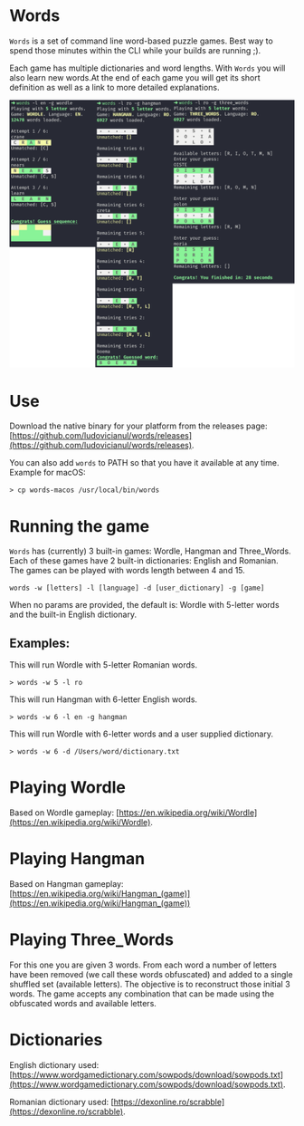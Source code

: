 # Words
`Words` is a set of command line word-based puzzle games. Best way to spend those minutes within the CLI while your builds are running ;).  

Each game has multiple dictionaries and word lengths. With `Words` you will also learn new words.At the end of each game you will get its short definition as well as a link to more detailed explanations.

<p  align="center">
  <img src="images/all_games.png" />
</p>

# Use
Download the native binary for your platform from the releases page: [https://github.com/ludovicianul/words/releases](https://github.com/ludovicianul/words/releases).

You can also add `words` to PATH so that you have it available at any time. Example for macOS:

```shell
> cp words-macos /usr/local/bin/words
```

# Running the game
`Words` has (currently) 3 built-in games: Wordle, Hangman and Three_Words. Each of these games have 2 built-in dictionaries: English and Romanian. The games can be played with words length between 4 and 15.

```shell
words -w [letters] -l [language] -d [user_dictionary] -g [game]
```

When no params are provided, the default is: Wordle with 5-letter words and the built-in English dictionary.

## Examples:

This will run Wordle with 5-letter Romanian words.

```shell
> words -w 5 -l ro
```

This will run Hangman with 6-letter English words.

```shell
> words -w 6 -l en -g hangman
```

This will run Wordle with 6-letter words and a user supplied dictionary.

```shell
> words -w 6 -d /Users/word/dictionary.txt
```

# Playing Wordle
Based on Wordle gameplay: [https://en.wikipedia.org/wiki/Wordle](https://en.wikipedia.org/wiki/Wordle).

# Playing Hangman
Based on Hangman gameplay: [https://en.wikipedia.org/wiki/Hangman_(game)](https://en.wikipedia.org/wiki/Hangman_(game))

# Playing Three_Words
For this one you are given 3 words. From each word a number of letters have been removed (we call these words obfuscated) and added to a single shuffled set (available letters).
The objective is to reconstruct those initial 3 words. The game accepts any combination that can be made using the obfuscated words and available letters.

# Dictionaries
English dictionary used: [https://www.wordgamedictionary.com/sowpods/download/sowpods.txt](https://www.wordgamedictionary.com/sowpods/download/sowpods.txt).

Romanian dictionary used: [https://dexonline.ro/scrabble](https://dexonline.ro/scrabble).
